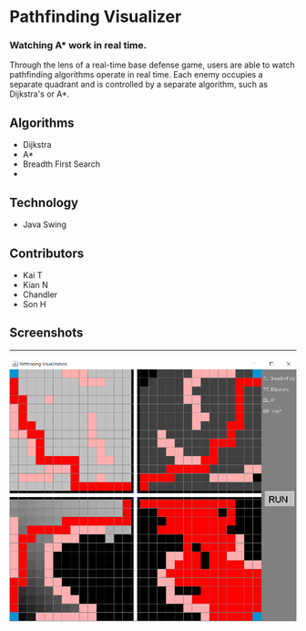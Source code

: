 # Pathfinding Visualizer
### Watching A* work in real time.

Through the lens of a real-time base defense game, users are able to watch pathfinding algorithms operate in real
time. Each enemy occupies a separate quadrant and is controlled by a separate algorithm, such as Dijkstra's or A*.

## Algorithms
- Dijkstra
- A*
- Breadth First Search
- 

## Technology
- Java Swing

## Contributors
- Kai T
- Kian N
- Chandler
- Son H

## Screenshots

---
![Example Run](screenshots/screenshot.png)